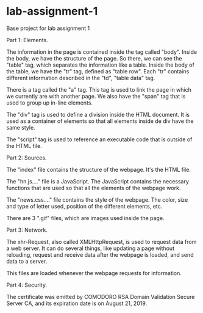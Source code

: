 # lab-assignment-1
Base project for lab assignment 1

Part 1: Elements.

The information in the page is contained inside the tag called "body". Inside the body, we have the structure of the page. So there, we can see the "table" tag, which separates the information like a table. Inside the body of the table, we have the "tr" tag, defined as "table row". Each "tr" contains different information described in the "td", "table data" tag. 

There is a tag called the "a" tag. This tag is used to link the page in which we currently are with another page. We also have the "span" tag that is used to group up in-line elements.

The "div" tag is used to define a division inside the HTML document. It is used as a container of elements so that all elements inside de div have the same style.

The "script" tag is used to reference an executable code that is outside of the HTML file.


Part 2: Sources.

The "index" file contains the structure of the webpage. It's the HTML file.

The "hn.js...." file is a JavaScript. The JavaScript contains the necessary functions that are used so that all the elements of the webpage work.

The "news.css...." file contains the style of the webpage. The color, size and type of letter used, position of the different elements, etc.

There are 3 ".gif" files, which are images used inside the page.


Part 3: Network.

The xhr-Request, also called XMLHttpRequest, is used to request data from a web server. It can do several things, like updating a page without reloading, request and receive data after the webpage is loaded, and send data to a server. 

This files are loaded whenever the webpage requests for information.


Part 4: Security.

The certificate was emitted by COMODORO RSA Domain Validation Secure Server CA, and its expiration date is on August 21, 2019.
